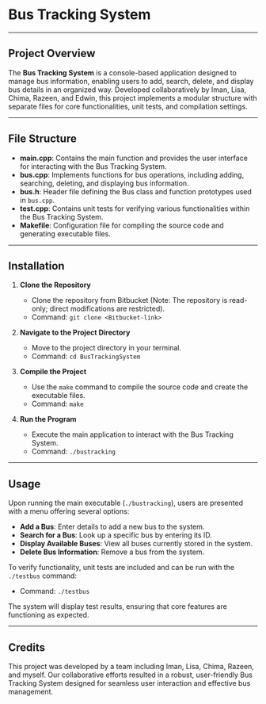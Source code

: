 # Bus Tracking System

**********************************************************************************
## Project Overview

The **Bus Tracking System** is a console-based application designed to manage bus information, enabling users to add, search, delete, and display bus details in an organized way. Developed collaboratively by Iman, Lisa, Chima, Razeen, and Edwin, this project implements a modular structure with separate files for core functionalities, unit tests, and compilation settings.

**********************************************************************************
## File Structure

- **main.cpp**: Contains the main function and provides the user interface for interacting with the Bus Tracking System.
- **bus.cpp**: Implements functions for bus operations, including adding, searching, deleting, and displaying bus information.
- **bus.h**: Header file defining the Bus class and function prototypes used in `bus.cpp`.
- **test.cpp**: Contains unit tests for verifying various functionalities within the Bus Tracking System.
- **Makefile**: Configuration file for compiling the source code and generating executable files.

**********************************************************************************
## Installation

1. **Clone the Repository**
   - Clone the repository from Bitbucket (Note: The repository is read-only; direct modifications are restricted).
   - Command: `git clone <Bitbucket-link>`

2. **Navigate to the Project Directory**
   - Move to the project directory in your terminal.
   - Command: `cd BusTrackingSystem`

3. **Compile the Project**
   - Use the `make` command to compile the source code and create the executable files.
   - Command: `make`

4. **Run the Program**
   - Execute the main application to interact with the Bus Tracking System.
   - Command: `./bustracking`

**********************************************************************************
## Usage

Upon running the main executable (`./bustracking`), users are presented with a menu offering several options:

- **Add a Bus**: Enter details to add a new bus to the system.
- **Search for a Bus**: Look up a specific bus by entering its ID.
- **Display Available Buses**: View all buses currently stored in the system.
- **Delete Bus Information**: Remove a bus from the system.

To verify functionality, unit tests are included and can be run with the `./testbus` command:
- Command: `./testbus`

The system will display test results, ensuring that core features are functioning as expected.

**********************************************************************************
## Credits

This project was developed by a team including Iman, Lisa, Chima, Razeen, and myself. Our collaborative efforts resulted in a robust, user-friendly Bus Tracking System designed for seamless user interaction and effective bus management.
